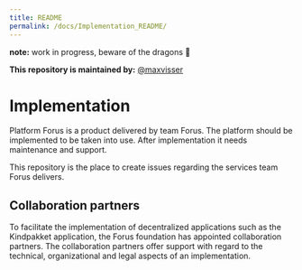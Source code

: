 ```yaml
---
title: README
permalink: /docs/Implementation_README/
---
```


**note:** work in progress, beware of the dragons 🐉 

**This repository is maintained by:** [@maxvisser](https://github.com/maxvisser)

# Implementation

Platform Forus is a product delivered by team Forus. The platform should be implemented to be taken into use. After implementation it needs maintenance and support.

This repository is the place to create issues regarding the services team Forus delivers.


## Collaboration partners

To facilitate the implementation of decentralized applications such as the Kindpakket application, the Forus foundation has appointed collaboration partners. The collaboration partners offer support with regard to the technical, organizational and legal aspects of an implementation.
